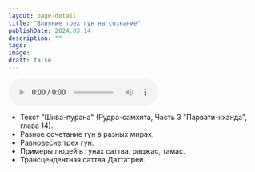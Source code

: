 ```yaml
---
layout: page-detail
title: "Влияние трех гун на сознание"
publishDate: 2024.03.14
description: ""
tags:
image:
draft: false
---
```


<audio title="2024.03.14 - Влияние трех гун на сознание.mp3" src="https://filer-api.advayta.org/v1.0/public/files/75353" controls=""></audio>

* Текст "Шива-пурана" (Рудра-самхита, Часть 3 "Парвати-кханда", глава 14).
* Разное сочетание гун в разных мирах.
* Равновесие трех гун.
* Примеры людей в гунах саттва, раджас, тамас.
* Трансцендентная саттва Даттатреи.

  
